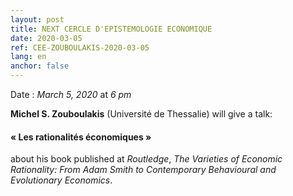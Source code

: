 ```yaml
---
layout: post
title: NEXT CERCLE D'EPISTEMOLOGIE ECONOMIQUE
date: 2020-03-05
ref: CEE-ZOUBOULAKIS-2020-03-05
lang: en
anchor: false
---
```


<i class="fas fa-table"></i> Date : _March 5, 2020_ at _6 pm_


**Michel S. Zouboulakis** (Université de Thessalie) will give a talk:

#### « Les rationalités économiques »

about his book published at _Routledge_, *The Varieties of Economic Rationality: From Adam Smith to Contemporary Behavioural and Evolutionary Economics*.
